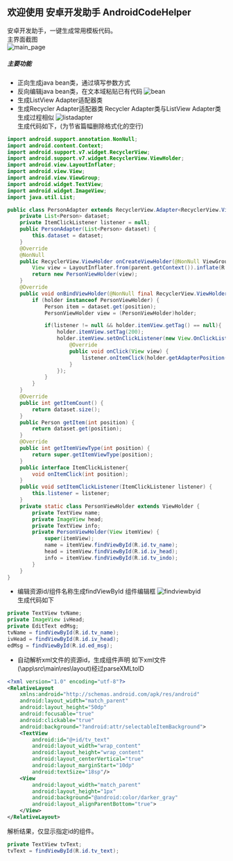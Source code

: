 ## 欢迎使用 安卓开发助手 AndroidCodeHelper
 安卓开发助手，一键生成常用模板代码。  
 主界面截图  
![main_page](https://raw.githubusercontent.com/Yanye0xFF/PictureBed/master/images/androidcodehelper/main_page.png)  
##### 主要功能
* 正向生成java bean类，通过填写参数方式
* 反向编辑java bean类，在文本域粘贴已有代码
![bean](https://raw.githubusercontent.com/Yanye0xFF/PictureBed/master/images/androidcodehelper/bean.png)  
* 生成ListView Adapter适配器类
* 生成Recycler Adapter适配器类
Recycler Adapter类与ListView Adapter类生成过程相似
![listadapter](https://raw.githubusercontent.com/Yanye0xFF/PictureBed/master/images/androidcodehelper/listadapter.png)  
生成代码如下，(为节省篇幅删除格式化的空行)  

```java
import android.support.annotation.NonNull;
import android.content.Context;
import android.support.v7.widget.RecyclerView;
import android.support.v7.widget.RecyclerView.ViewHolder;
import android.view.LayoutInflater;
import android.view.View;
import android.view.ViewGroup;
import android.widget.TextView;
import android.widget.ImageView;
import java.util.List;

public class PersonAdapter extends RecyclerView.Adapter<RecyclerView.ViewHolder> {
    private List<Person> dataset;
    private ItemClickListener listener = null;
    public PersonAdapter(List<Person> dataset) {
        this.dataset = dataset;
    }
    @Override
    @NonNull
    public RecyclerView.ViewHolder onCreateViewHolder(@NonNull ViewGroup parent, int viewType) {
        View view = LayoutInflater.from(parent.getContext()).inflate(R.layout.item_person, parent, false);
        return new PersonViewHolder(view);
    }
    @Override
    public void onBindViewHolder(@NonNull final RecyclerView.ViewHolder holder, int position) {
        if (holder instanceof PersonViewHolder) {
            Person item = dataset.get(position);
            PersonViewHolder view = (PersonViewHolder)holder;

            if(listener != null && holder.itemView.getTag() == null){
                holder.itemView.setTag(200);
                holder.itemView.setOnClickListener(new View.OnClickListener() {
                    @Override
                    public void onClick(View view) {
                        listener.onItemClick(holder.getAdapterPosition());
                    }
                });
            }
        }
    }
    @Override
    public int getItemCount() {
        return dataset.size();
    }
    public Person getItem(int position) {
        return dataset.get(position);
    }
    @Override
    public int getItemViewType(int position) {
        return super.getItemViewType(position);
    }
    public interface ItemClickListener{
        void onItemClick(int position);
    }
    public void setItemClickListener(ItemClickListener listener) {
        this.listener = listener;
    }
    private static class PersonViewHolder extends ViewHolder {
        private TextView name;
        private ImageView head;
        private TextView info;
        private PersonViewHolder(View itemView) {
            super(itemView);
            name = itemView.findViewById(R.id.tv_name);
            head = itemView.findViewById(R.id.iv_head);
            info = itemView.findViewById(R.id.tv_indo);
        }
    }
}
```
* 编辑资源id/组件名称生成findViewById
组件编辑框
![findviewbyid](https://raw.githubusercontent.com/Yanye0xFF/PictureBed/master/images/androidcodehelper/findviewbyid.png)  
生成代码如下  
```java
private TextView tvName;
private ImageView ivHead;
private EditText edMsg;
tvName = findViewById(R.id.tv_name);
ivHead = findViewById(R.id.iv_head);
edMsg = findViewById(R.id.ed_msg);
```
* 自动解析xml文件的资源id，生成组件声明
如下xml文件(\app\src\main\res\layout)经过parseXMLtoID  
```xml
<?xml version="1.0" encoding="utf-8"?>
<RelativeLayout
    xmlns:android="http://schemas.android.com/apk/res/android"
    android:layout_width="match_parent"
    android:layout_height="50dp"
    android:focusable="true"
    android:clickable="true"
    android:background="?android:attr/selectableItemBackground">
    <TextView
        android:id="@+id/tv_text"
        android:layout_width="wrap_content"
        android:layout_height="wrap_content"
        android:layout_centerVertical="true"
        android:layout_marginStart="10dp"
        android:textSize="18sp"/>
    <View
        android:layout_width="match_parent"
        android:layout_height="1px"
        android:background="@android:color/darker_gray"
        android:layout_alignParentBottom="true">
    </View>
</RelativeLayout>
```
解析结果，仅显示指定id的组件。  
```java
private TextView tvText;
tvText = findViewById(R.id.tv_text);
```
